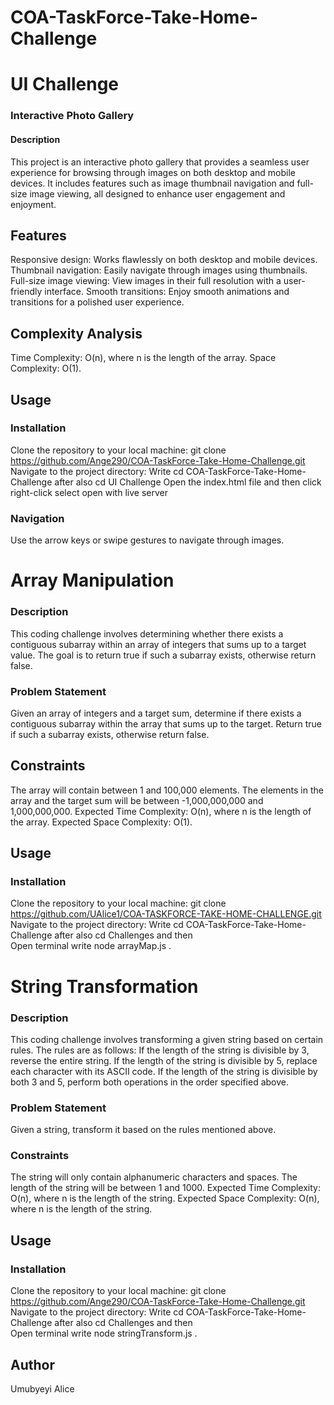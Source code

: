 # COA-TaskForce-Take-Home-Challenge
# UI Challenge
### Interactive Photo Gallery
#### Description
This project is an interactive photo gallery that provides a seamless user experience for browsing through images on both desktop and mobile devices. It includes features such as image thumbnail navigation and full-size image viewing, all designed to enhance user engagement and enjoyment.
 ## Features
Responsive design: Works flawlessly on both desktop and mobile devices.
Thumbnail navigation: Easily navigate through images using thumbnails.
Full-size image viewing: View images in their full resolution with a user-friendly interface.
Smooth transitions: Enjoy smooth animations and transitions for a polished user experience.
## Complexity Analysis
Time Complexity: O(n), where n is the length of the array.
Space Complexity: O(1).
## Usage
### Installation
Clone the repository to your local machine:
git clone https://github.com/Ange290/COA-TaskForce-Take-Home-Challenge.git
Navigate to the project directory:
Write cd COA-TaskForce-Take-Home-Challenge after also cd UI Challenge
Open the index.html file and then click right-click select open with live server
### Navigation
Use the arrow keys or swipe gestures to navigate through images.
# Array Manipulation
### Description
This coding challenge involves determining whether there exists a contiguous subarray within an array of integers that sums up to a target value. The goal is to return true if such a subarray exists, otherwise return false.
### Problem Statement
Given an array of integers and a target sum, determine if there exists a contiguous subarray within the array that sums up to the target. Return true if such a subarray exists, otherwise return false.
## Constraints
The array will contain between 1 and 100,000 elements.
The elements in the array and the target sum will be between -1,000,000,000 and 1,000,000,000.
Expected Time Complexity: O(n), where n is the length of the array.
Expected Space Complexity: O(1).
## Usage
### Installation
Clone the repository to your local machine:
git clone https://github.com/UAlice1/COA-TASKFORCE-TAKE-HOME-CHALLENGE.git
Navigate to the project directory:
 Write cd COA-TaskForce-Take-Home-Challenge after also cd Challenges and then <br>
Open terminal write node arrayMap.js .
# String Transformation
### Description
This coding challenge involves transforming a given string based on certain rules. The rules are as follows:
If the length of the string is divisible by 3, reverse the entire string.
If the length of the string is divisible by 5, replace each character with its ASCII code.
If the length of the string is divisible by both 3 and 5, perform both operations in the order specified above.
### Problem Statement
Given a string, transform it based on the rules mentioned above.
### Constraints
The string will only contain alphanumeric characters and spaces.
The length of the string will be between 1 and 1000.
Expected Time Complexity: O(n), where n is the length of the string.
Expected Space Complexity: O(n), where n is the length of the string.
## Usage
### Installation
Clone the repository to your local machine:
git clone https://github.com/Ange290/COA-TaskForce-Take-Home-Challenge.git
Navigate to the project directory:
 Write cd COA-TaskForce-Take-Home-Challenge after also cd Challenges and then <br>
Open terminal write node stringTransform.js .
## Author
Umubyeyi Alice